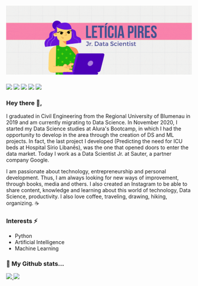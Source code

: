 # ![](https://github.com/letpires/letpires/blob/main/LET%C3%8DCIA%20PIRES%20(2).gif)


  <div>
  <a href = "https://medium.com/leti-pires"><img src="https://img.shields.io/badge/-Blog-%23EA4335?style=for-the-badge&logo=ghost&logoColor=white" target="_blank"></a>
  <a href="https://www.linkedin.com/in/leticia-pires/" target="_blank"><img src="https://img.shields.io/badge/-LinkedIn-%230077B5?style=for-the-badge&logo=linkedin&logoColor=white" target="_blank"></a>
  <a href="https://www.youtube.com/channel/UC7C3taM54q4rsEIDPFNVsLg" target="_blank"><img src="https://img.shields.io/badge/-Youtube-%23333?style=for-the-badge&logo=youtube&logoColor=red" target="_blank"></a>
  <a href="https://instagram.com/leticiapyres" target="_blank"><img src="https://img.shields.io/badge/-Instagram-%23E4405F?style=for-the-badge&logo=instagram&logoColor=pink" target="_blank"></a>
  <a href="https://discord.gg/fcq4n8JDg2" target="_blank"><img src="https://img.shields.io/badge/-Discord-blueviolet?style=for-the-badge&logo=discord&logoColor=white" target="_blank"></a>
</div>


### Hey there 👋,


I graduated in Civil Engineering from the Regional University of Blumenau in 2019 and am currently migrating to Data Science. In November 2020, I started my Data Science studies at Alura's Bootcamp, in which I had the opportunity to develop in the area through the creation of DS and ML projects. In fact, the last project I developed (Predicting the need for ICU beds at Hospital Sírio Libanês), was the one that opened doors to enter the data market. Today I work as a Data Scientist Jr. at Sauter, a partner company Google.


</ul>
I am passionate about technology, entrepreneurship and personal development. Thus, I am always looking for new ways of improvement, through books, media and others. I also created an Instagram to be able to share content, knowledge and learning about this world of technology, Data Science, productivity. 
I also love coffee, traveling, drawing, hiking, organizing. ☕</ul>

### Interests ⚡

<ul>
  <li>Python</li>
  <li>Artificial Intelligence</li>
  <li>Machine Learning</li>
  
  
</ul>

### 🧐 My Github stats...

 <div>
  <a href="https://github.com/letpires">
  <img height="180em" src="https://github-readme-stats.vercel.app/api?username=letpires&show_icons=true&theme=dracula&include_all_commits=true&count_private=true"/>
  <img height="180em" src="https://github-readme-stats.vercel.app/api/top-langs/?username=letpires&layout=compact&langs_count=16&theme=dracula"/>
<div>

